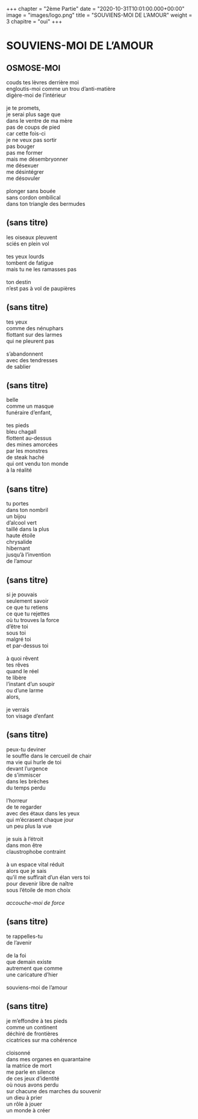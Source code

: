 +++
chapter = "2ème Partie"
date = "2020-10-31T10:01:00.000+00:00"
image = "images/logo.png"
title = "SOUVIENS-MOI DE L’AMOUR"
weight = 3
chapitre = "oui"
+++

# SOUVIENS-MOI DE L’AMOUR
## OSMOSE-MOI
couds tes lèvres derrière moi \
engloutis-moi comme un trou d’anti-matière \
digère-moi de l’intérieur \
\
je te promets, \
je serai plus sage que \
dans le ventre de ma mère \
pas de coups de pied \
car cette fois-ci \
je ne veux pas sortir \
pas bouger \
pas me former \
mais me désembryonner \
me désexuer \
me désintégrer \
me désovuler \
\
plonger sans bouée \
sans cordon ombilical \
dans ton triangle des bermudes

## (sans titre)
les oiseaux pleuvent \
sciés en plein vol \
\
tes yeux lourds \
tombent de fatigue \
mais tu ne les ramasses pas \
\
ton destin \
n’est pas à vol de paupières

## (sans titre)
tes yeux \
comme des nénuphars \
flottant sur des larmes \
qui ne pleurent pas \
\
s’abandonnent \
avec des tendresses \
de sablier

## (sans titre)
belle \
comme un masque \
funéraire d’enfant, \
\
tes pieds \
bleu chagall \
flottent au-dessus \
des mines amorcées \
par les monstres \
de steak haché \
qui ont vendu ton monde \
à la réalité

## (sans titre)
tu portes \
dans ton nombril \
un bijou \
d’alcool vert \
taillé dans la plus \
haute étoile \
chrysalide \
hibernant \
jusqu’à l’invention \
de l’amour

## (sans titre)
si je pouvais \
seulement savoir \
ce que tu retiens \
ce que tu rejettes \
où tu trouves la force \
d’être toi \
sous toi \
malgré toi \
et par-dessus toi \
\
à quoi rêvent \
tes rêves \
quand le réel \
te libère \
l’instant d’un soupir \
ou d’une larme \
alors, \
\
je verrais \
ton visage d’enfant

## (sans titre)
peux-tu deviner \
le souffle dans le cercueil de chair \
ma vie qui hurle de toi \
devant l’urgence \
de s’immiscer \
dans les brèches \
du temps perdu \
\
l’horreur \
de te regarder \
avec des étaux dans les yeux \
qui m’écrasent chaque jour \
un peu plus la vue \
\
je suis à l’étroit \
dans mon être \
claustrophobe contraint \
\
à un espace vital réduit \
alors que je sais \
qu’il me suffirait d’un élan vers toi \
pour devenir libre de naître \
sous l’étoile de mon choix \
\
*accouche-moi de force*

## (sans titre)
te rappelles-tu \
de l’avenir \
\
de la foi \
que demain existe \
autrement que comme \
une caricature d’hier \
\
souviens-moi de l’amour

## (sans titre)
je m’effondre à tes pieds \
comme un continent \
déchiré de frontières \
cicatrices sur ma cohérence \
\
cloisonné \
dans mes organes en quarantaine \
la matrice de mort \
me parle en silence \
de ces jeux d’identité \
où nous avons perdu \
sur chacune des marches du souvenir \
un dieu à prier \
un rôle à jouer \
un monde à créer




